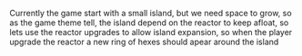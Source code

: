Currently the game start with a small island, but we need space to grow, so as the game theme tell, the island depend on the reactor to keep afloat, so lets use the reactor upgrades to allow island expansion, so when the player upgrade the reactor a new ring of hexes should apear around the island